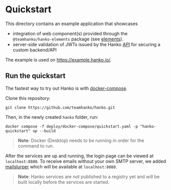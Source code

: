 # Quickstart

This directory contains an example application that showcases

- integration of web component(s) provided through the `@teamhanko/hanko-elements` package (see [elements](../frontend/elements)).
- server-side validation of JWTs issued by the Hanko [API](../backend) for securing a custom backend/API

The example is used on https://example.hanko.io/.

## Run the quickstart

The fastest way to try out Hanko is with [docker-compose](https://www.docker.com/products/docker-desktop/).

Clone this repository:
```
git clone https://github.com/teamhanko/hanko.git
```

Then, in the newly created `hanko` folder, run:
```
docker compose -f deploy/docker-compose/quickstart.yaml -p "hanko-quickstart" up --build
```
> **Note**: Docker (Desktop) needs to be running in order for the command to run.

After the services are up and running, the login page can be viewed at `localhost:8888`. To receive emails without your
own SMTP server, we added [mailslurper](https://github.com/mailslurper/mailslurper) which will be available at `localhost:8080`.

> **Note**: Hanko services are not published to a registry yet and will be built locally before the services are started.
